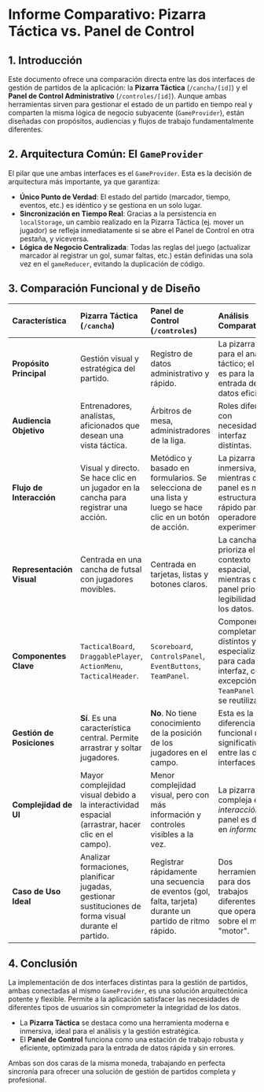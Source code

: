 # Informe Comparativo: Pizarra Táctica vs. Panel de Control

## 1. Introducción

Este documento ofrece una comparación directa entre las dos interfaces de gestión de partidos de la aplicación: la **Pizarra Táctica** (`/cancha/[id]`) y el **Panel de Control Administrativo** (`/controles/[id]`). Aunque ambas herramientas sirven para gestionar el estado de un partido en tiempo real y comparten la misma lógica de negocio subyacente (`GameProvider`), están diseñadas con propósitos, audiencias y flujos de trabajo fundamentalmente diferentes.

## 2. Arquitectura Común: El `GameProvider`

El pilar que une ambas interfaces es el `GameProvider`. Esta es la decisión de arquitectura más importante, ya que garantiza:

-   **Único Punto de Verdad**: El estado del partido (marcador, tiempo, eventos, etc.) es idéntico y se gestiona en un solo lugar.
-   **Sincronización en Tiempo Real**: Gracias a la persistencia en `localStorage`, un cambio realizado en la Pizarra Táctica (ej. mover un jugador) se refleja inmediatamente si se abre el Panel de Control en otra pestaña, y viceversa.
-   **Lógica de Negocio Centralizada**: Todas las reglas del juego (actualizar marcador al registrar un gol, sumar faltas, etc.) están definidas una sola vez en el `gameReducer`, evitando la duplicación de código.

## 3. Comparación Funcional y de Diseño

| Característica | Pizarra Táctica (`/cancha`) | Panel de Control (`/controles`) | Análisis Comparativo |
| :--- | :--- | :--- | :--- |
| **Propósito Principal** | Gestión visual y estratégica del partido. | Registro de datos administrativo y rápido. | La pizarra es para el análisis táctico; el panel es para la entrada de datos eficiente. |
| **Audiencia Objetivo** | Entrenadores, analistas, aficionados que desean una vista táctica. | Árbitros de mesa, administradores de la liga. | Roles diferentes con necesidades de interfaz distintas. |
| **Flujo de Interacción** | Visual y directo. Se hace clic en un jugador en la cancha para registrar una acción. | Metódico y basado en formularios. Se selecciona de una lista y luego se hace clic en un botón de acción. | La pizarra es inmersiva, mientras que el panel es más estructurado y rápido para operadores experimentados. |
| **Representación Visual** | Centrada en una cancha de futsal con jugadores movibles. | Centrada en tarjetas, listas y botones claros. | La cancha prioriza el contexto espacial, mientras que el panel prioriza la legibilidad de los datos. |
| **Componentes Clave** | `TacticalBoard`, `DraggablePlayer`, `ActionMenu`, `TacticalHeader`. | `Scoreboard`, `ControlsPanel`, `EventButtons`, `TeamPanel`. | Componentes completamente distintos y especializados para cada interfaz, con la excepción del `TeamPanel` que se reutiliza. |
| **Gestión de Posiciones** | **Sí**. Es una característica central. Permite arrastrar y soltar jugadores. | **No**. No tiene conocimiento de la posición de los jugadores en el campo. | Esta es la diferencia funcional más significativa entre las dos interfaces. |
| **Complejidad de UI** | Mayor complejidad visual debido a la interactividad espacial (arrastrar, hacer clic en el campo). | Menor complejidad visual, pero con más información y controles visibles a la vez. | La pizarra es compleja en *interacción*, el panel es denso en *información*. |
| **Caso de Uso Ideal** | Analizar formaciones, planificar jugadas, gestionar sustituciones de forma visual durante el partido. | Registrar rápidamente una secuencia de eventos (gol, falta, tarjeta) durante un partido de ritmo rápido. | Dos herramientas para dos trabajos diferentes, pero que operan sobre el mismo "motor". |

## 4. Conclusión

La implementación de dos interfaces distintas para la gestión de partidos, ambas conectadas al mismo `GameProvider`, es una solución arquitectónica potente y flexible. Permite a la aplicación satisfacer las necesidades de diferentes tipos de usuarios sin comprometer la integridad de los datos.

-   La **Pizarra Táctica** se destaca como una herramienta moderna e inmersiva, ideal para el análisis y la gestión estratégica.
-   El **Panel de Control** funciona como una estación de trabajo robusta y eficiente, optimizada para la entrada de datos rápida y sin errores.

Ambas son dos caras de la misma moneda, trabajando en perfecta sincronía para ofrecer una solución de gestión de partidos completa y profesional.
